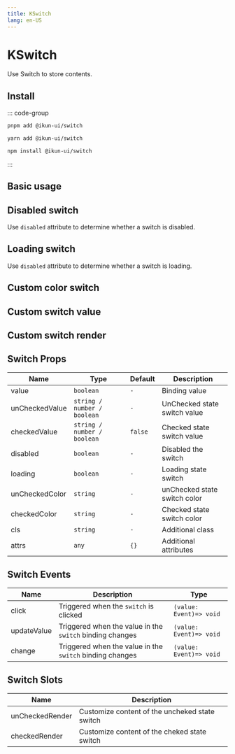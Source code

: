 ```yaml
---
title: KSwitch
lang: en-US
---
```


# KSwitch

Use Switch to store contents.

## Install

::: code-group

```bash [pnpm]
pnpm add @ikun-ui/switch
```

```bash [yarn]
yarn add @ikun-ui/switch
```

```bash [npm]
npm install @ikun-ui/switch
```

:::

## Basic usage

<demo src="../../../../example/switch/basic.svelte" github="Switch"></demo>

## Disabled switch

Use `disabled` attribute to determine whether a switch is disabled.

<demo src="../../../../example/switch/disabled.svelte" github="Switch"></demo>

## Loading switch

Use `disabled` attribute to determine whether a switch is loading.

<demo src="../../../../example/switch/loading.svelte" github="Switch"></demo>

## Custom color switch

<demo src="../../../../example/switch/color.svelte" github="Switch"></demo>

## Custom switch value

<demo src="../../../../example/switch/value.svelte" github="Switch"></demo>

## Custom switch render

<demo src="../../../../example/switch/render.svelte" github="Switch"></demo>

## Switch Props

| Name           | Type                        | Default | Description                  |
| -------------- | --------------------------- | ------- | ---------------------------- |
| value          | `boolean`                   | `-`     | Binding value                |
| unCheckedValue | `string / number / boolean` | `-`     | UnChecked state switch value |
| checkedValue   | `string / number / boolean` | `false` | Checked state switch value   |
| disabled       | `boolean`                   | `-`     | Disabled the switch          |
| loading        | `boolean`                   | `-`     | Loading state switch         |
| unCheckedColor | `string`                    | `-`     | unChecked state switch color |
| checkedColor   | `string`                    | `-`     | Checked state switch color   |
| cls            | `string`                    | `-`     | Additional class             |
| attrs          | `any`                       | `{}`    | Additional attributes        |

## Switch Events

| Name        | Description                                              | Type                    |
| ----------- | -------------------------------------------------------- | ----------------------- |
| click       | Triggered when the `switch` is clicked                   | `(value: Event)=> void` |
| updateValue | Triggered when the value in the `switch` binding changes | `(value: Event)=> void` |
| change      | Triggered when the value in the `switch` binding changes | `(value: Event)=> void` |

## Switch Slots

| Name            | Description                                    |
| --------------- | ---------------------------------------------- |
| unCheckedRender | Customize content of the uncheked state switch |
| checkedRender   | Customize content of the cheked state switch   |
